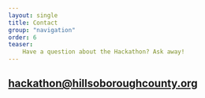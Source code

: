 ```yaml
---
layout: single
title: Contact
group: "navigation"
order: 6
teaser:
    Have a question about the Hackathon? Ask away!
---
```


## hackathon@hillsoboroughcounty.org<div id="fb-root"></div>

<div class="fb-like" data-href="http://hackhillsborough.org" data-send="true" data-width="400" data-show-faces="true" data-font="segoe ui"></div>